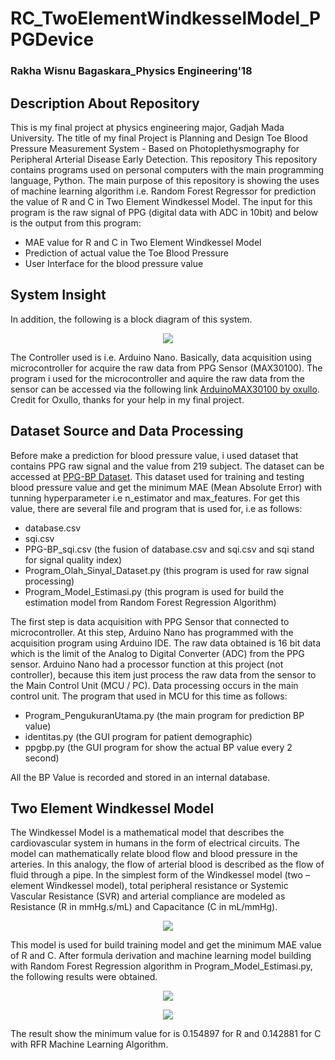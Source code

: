 # RC_TwoElementWindkesselModel_PPGDevice

### Rakha Wisnu Bagaskara_Physics Engineering'18

## Description About Repository
This is my final project at physics engineering major, Gadjah Mada University. The title of my final Project is Planning and Design Toe Blood Pressure Measurement System - Based on Photoplethysmography for Peripheral Arterial Disease Early Detection. This repository This repository contains programs used on personal computers with the main programming language, Python. The main purpose of this repository is showing the uses of machine learning algorithm i.e. Random Forest Regressor for prediction the value of R and C in Two Element Windkessel Model. The input for this program is the raw signal of PPG (digital data with ADC in 10bit) and below is the output from this program:
* MAE value for R and C in Two Element Windkessel Model
* Prediction of actual value the Toe Blood Pressure
* User Interface for the blood pressure value

## System Insight
In addition, the following is a block diagram of this system.

<p align="center">
  <img src="https://github.com/BagaskaraRW/RC_TwoElementWindkesselModel_PPGDevice/blob/main/Picture1.png" />
</p>

The Controller used is i.e. Arduino Nano. Basically, data acquisition using microcontroller for acquire the raw data from PPG Sensor (MAX30100). The program i used for the microcontroller and aquire the raw data from the sensor can be accessed via the following link [ArduinoMAX30100 by oxullo](https://github.com/oxullo/Arduino-MAX30100.git). Credit for Oxullo, thanks for your help in my final project.

## Dataset Source and Data Processing

Before make a prediction for blood pressure value, i used dataset that contains PPG raw signal and the value from 219 subject. The dataset can be accessed at [PPG-BP Dataset](https://figshare.com/articles/dataset/PPG-BP_Database_zip/5459299). This dataset used for training and testing blood pressure value and get the minimum MAE (Mean Absolute Error) with tunning hyperparameter i.e n_estimator and max_features. For get this value, there are several file and program that is used for, i.e as follows:
* database.csv
* sqi.csv
* PPG-BP_sqi.csv (the fusion of database.csv and sqi.csv and sqi stand for signal quality index)
* Program_Olah_Sinyal_Dataset.py (this program is used for raw signal processing)
* Program_Model_Estimasi.py (this program is used for build the estimation model from Random Forest Regression Algorithm)

The first step is data acquisition with PPG Sensor that connected to microcontroller. At this step, Arduino Nano has programmed with the acquisition program using Arduino IDE. The raw data obtained is 16 bit data which is the limit of the Analog to Digital Converter (ADC) from the PPG sensor. Arduino Nano had a processor function at this project (not controller), because this item just process the raw data from the sensor to the Main Control Unit (MCU / PC). Data processing occurs in the main control unit. The program that used in MCU for this time as follows:
* Program_PengukuranUtama.py (the main program for prediction BP value)
* identitas.py (the GUI program for patient demographic)
* ppgbp.py (the GUI program for show the actual BP value every 2 second)

All the BP Value is recorded and stored in an internal database.

## Two Element Windkessel Model
The Windkessel Model is a mathematical model that describes the cardiovascular system in humans in the form of electrical circuits. The model can mathematically relate blood flow and blood pressure in the arteries. In this analogy, the flow of arterial blood is described as the flow of fluid through a pipe. In the simplest form of the Windkessel model (two – element Windkessel model), total peripheral resistance or Systemic Vascular Resistance (SVR) and arterial compliance are modeled as Resistance (R in mmHg.s/mL) and Capacitance (C in mL/mmHg).

<p align="center">
  <img src="https://github.com/BagaskaraRW/RC_TwoElementWindkesselModel_PPGDevice/blob/main/PictureTWEM.png" />
</p>

This model is used for build training model and get the minimum MAE value of R and C. After formula derivation and machine learning model building with Random Forest Regression algorithm in Program_Model_Estimasi.py, the following results were obtained.

<p align="center">
  <img src="https://github.com/BagaskaraRW/RC_TwoElementWindkesselModel_PPGDevice/blob/main/PictureR.png" />
</p>
<p align="center">
  <img src="https://github.com/BagaskaraRW/RC_TwoElementWindkesselModel_PPGDevice/blob/main/PictureC.png" />
</p>

The result show the minimum value for is 0.154897 for R and 0.142881 for C with RFR Machine Learning Algorithm.
